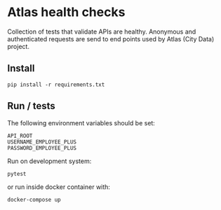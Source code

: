 # Atlas health checks

Collection of tests that validate APIs are healthy.
Anonymous and authenticated requests are send to end points used by Atlas (City Data) project.

## Install
```
pip install -r requirements.txt
```

## Run / tests

The following environment variables should be set:
```
API_ROOT
USERNAME_EMPLOYEE_PLUS
PASSWORD_EMPLOYEE_PLUS
```

Run on development system:
```
pytest
```

or run inside docker container with:

```
docker-compose up
``` 

